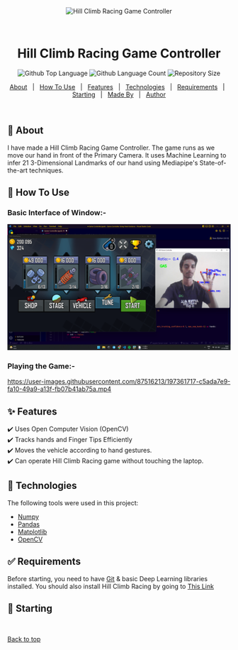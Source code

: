 <div align="center" id="top"> 
  <img src="./.github/app.gif" alt="Hill Climb Racing Game Controller" />

  &#xa0;


</div>

<h1 align="center">Hill Climb Racing Game Controller</h1>

<p align="center">
  <img alt="Github Top Language" src="https://img.shields.io/github/languages/top/UtkarshPrajapati/Game-Controller-Using-Hand-Gestures?color=56BEB8">

  <img alt="Github Language Count" src="https://img.shields.io/github/languages/count/UtkarshPrajapati/Game-Controller-Using-Hand-Gestures?color=56BEB8">

  <img alt="Repository Size" src="https://img.shields.io/github/repo-size/UtkarshPrajapati/Game-Controller-Using-Hand-Gestures?color=56BEB8">

  <!-- <img alt="Github issues" src="https://img.shields.io/github/issues/UtkarshPrajapati/Game-Controller-Using-Hand-Gestures?color=56BEB8" /> -->

  <!-- <img alt="Github forks" src="https://img.shields.io/github/forks/UtkarshPrajapati/Game-Controller-Using-Hand-Gestures?color=56BEB8" /> -->

  <!-- <img alt="Github stars" src="https://img.shields.io/github/stars/UtkarshPrajapati/Game-Controller-Using-Hand-Gestures?color=56BEB8" /> -->
</p>



<p align="center">
  <a href="#dart-about">About</a> &#xa0; | &#xa0; 
  <a href="#dart-How-To-Use">How To Use</a> &#xa0; | &#xa0; 
  <a href="#sparkles-features">Features</a> &#xa0; | &#xa0;
  <a href="#rocket-technologies">Technologies</a> &#xa0; | &#xa0;
  <a href="#white_check_mark-requirements">Requirements</a> &#xa0; | &#xa0;
  <a href="#checkered_flag-starting">Starting</a> &#xa0; | &#xa0;
  <a href="#memo-Made-By">Made By</a> &#xa0; | &#xa0;
  <a href="https://github.com/UtkarshPrajapati" target="_blank">Author</a>
</p>

<br>

## :dart: About ##

I have made a Hill Climb Racing Game Controller. The game runs as we move our hand in front of the Primary Camera. It uses Machine Learning to infer 21 3-Dimensional Landmarks of our hand using Mediapipe's State-of-the-art techniques.

## :dart: How To Use ##

### Basic Interface of Window:-
![Basic Interface of Window](https://github.com/UtkarshPrajapati/Game-Controller-Using-Hand-Gestures/blob/07cf1f7f5c7cf9705b6a3bda8c47d21e1fbd2c65/media/Basic%20Interface.png)


### Playing the Game:-
https://user-images.githubusercontent.com/87516213/197361717-c5ada7e9-fa10-49a9-a13f-fb07b41ab75a.mp4


## :sparkles: Features ##

:heavy_check_mark: Uses Open Computer Vision (OpenCV)\
:heavy_check_mark: Tracks hands and Finger Tips Efficiently\
:heavy_check_mark: Moves the vehicle according to hand gestures. \
:heavy_check_mark: Can operate Hill Climb Racing game without touching the laptop.

## :rocket: Technologies ##

The following tools were used in this project:

- [Numpy](https://numpy.org/)
- [Pandas](https://pandas.pydata.org/)
- [Matplotlib](https://matplotlib.org/)
- [OpenCV](https://opencv.org/)

## :white_check_mark: Requirements ##

Before starting, you need to have [Git](https://git-scm.com) & basic Deep Learning libraries installed.
You should also install Hill Climb Racing by going to <a href="https://www.microsoft.com/en-us/p/hill-climb-racing/9wzdncrdcwk8?activetab=pivot:overviewtab" target="_blank">This Link</a>

## :checkered_flag: Starting ##




&#xa0;

<a href="#top">Back to top</a>
